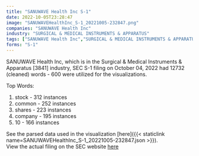 ```yaml
---
title: "SANUWAVE Health Inc S-1"
date: 2022-10-05T23:28:47
image: "SANUWAVEHealthInc_S-1_20221005-232847.png"
companies: "SANUWAVE Health Inc"
industry: "SURGICAL & MEDICAL INSTRUMENTS & APPARATUS"
tags: ["SANUWAVE Health Inc","SURGICAL & MEDICAL INSTRUMENTS & APPARATUS","10-04-2022","S-1"]
forms: "S-1"
---
```

SANUWAVE Health Inc, which is in the Surgical & Medical Instruments & Apparatus [3841] industry, SEC S-1 filing on October 04, 2022 had 12732 (cleaned) words - 600 were utilized for the visualizations.

Top Words:
1. stock - 312 instances
2. common - 252 instances
3. shares - 223 instances
4. company - 195 instances
5. 10 - 166 instances


See the parsed data used in the visualization [here]({{< staticlink name=SANUWAVEHealthInc_S-1_20221005-232847.json >}}).  
View the actual filing on the SEC website [here](https://www.sec.gov/Archives/edgar/data/1417663/0001140361-22-036061.txt)